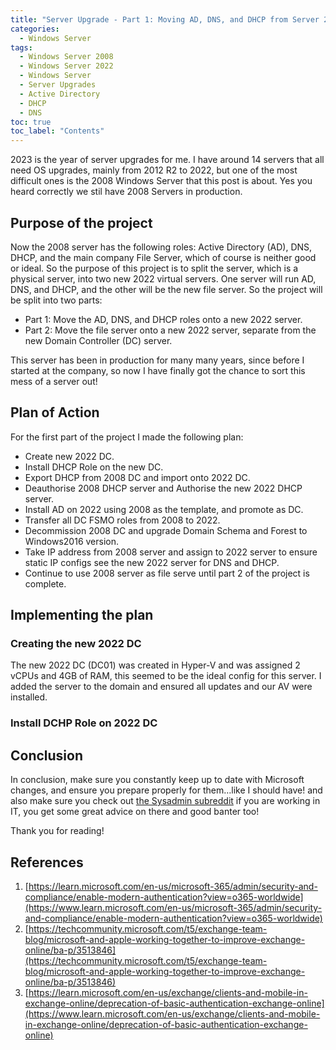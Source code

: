 ```yaml
---
title: "Server Upgrade - Part 1: Moving AD, DNS, and DHCP from Server 2008 to Server 2022"
categories: 
  - Windows Server
tags:
  - Windows Server 2008
  - Windows Server 2022
  - Windows Server
  - Server Upgrades
  - Active Directory
  - DHCP
  - DNS
toc: true
toc_label: "Contents"
---
```


2023 is the year of server upgrades for me. I have around 14 servers that all need OS upgrades, mainly from 2012 R2 to 2022, but one of the most difficult ones is the 2008 Windows Server that this post is about. Yes you heard correctly we stil have 2008 Servers in production.

## Purpose of the project

Now the 2008 server has the following roles: Active Directory (AD), DNS, DHCP, and the main company File Server, which of course is neither good or ideal. So the purpose of this project is to split the server, which is a physical server, into two new 2022 virtual servers. One server will run AD, DNS, and DHCP, and the other will be the new file server. So the project will be split into two parts:

* Part 1: Move the AD, DNS, and DHCP roles onto a new 2022 server.
* Part 2: Move the file server onto a new 2022 server, separate from the new Domain Controller (DC) server.

This server has been in production for many many years, since before I started at the company, so now I have finally got the chance to sort this mess of a server out!

## Plan of Action

For the first part of the project I made the following plan:

* Create new 2022 DC.
* Install DHCP Role on the new DC.
* Export DHCP from 2008 DC and import onto 2022 DC.
* Deauthorise 2008 DHCP server and Authorise the new 2022 DHCP server.
* Install AD on 2022 using 2008 as the template, and promote as DC.
* Transfer all DC FSMO roles from 2008 to 2022.
* Decommission 2008 DC and upgrade Domain Schema and Forest to Windows2016 version.
* Take IP address from 2008 server and assign to 2022 server to ensure static IP configs see the new 2022 server for DNS and DHCP.
* Continue to use 2008 server as file serve until part 2 of the project is complete.

## Implementing the plan

### Creating the new 2022 DC

The new 2022 DC (DC01) was created in Hyper-V and was assigned 2 vCPUs and 4GB of RAM, this seemed to be the ideal config for this server. I added the server to the domain and ensured all updates and our AV were installed.

### Install DCHP Role on 2022 DC



## Conclusion

In conclusion, make sure you constantly keep up to date with Microsoft changes, and ensure you prepare properly for them…like I should have! and also make sure you check out [the Sysadmin subreddit](https://www.reddit.com/r/sysadmin) if you are working in IT, you get some great advice on there and good banter too!

Thank you for reading!

## References

1. [https://learn.microsoft.com/en-us/microsoft-365/admin/security-and-compliance/enable-modern-authentication?view=o365-worldwide](https://www.learn.microsoft.com/en-us/microsoft-365/admin/security-and-compliance/enable-modern-authentication?view=o365-worldwide)
2. [https://techcommunity.microsoft.com/t5/exchange-team-blog/microsoft-and-apple-working-together-to-improve-exchange-online/ba-p/3513846](https://techcommunity.microsoft.com/t5/exchange-team-blog/microsoft-and-apple-working-together-to-improve-exchange-online/ba-p/3513846)
3. [https://learn.microsoft.com/en-us/exchange/clients-and-mobile-in-exchange-online/deprecation-of-basic-authentication-exchange-online](https://www.learn.microsoft.com/en-us/exchange/clients-and-mobile-in-exchange-online/deprecation-of-basic-authentication-exchange-online)
